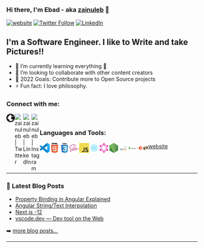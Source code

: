### Hi there, I'm Ebad - aka [zainuleb][website] 👋 

[![website](https://img.shields.io/website?label=zainuleb.com&style=for-the-badge&url=https://my-dev-portfolio-bv4ttd2li-zainuleb.vercel.app)](https://my-dev-portfolio-bv4ttd2li-zainuleb.vercel.app)
[![Twitter Follow](https://img.shields.io/twitter/follow/zainuleb?color=1DA1F2&logo=twitter&style=for-the-badge)](https://twitter.com/intent/follow?original_referer=https%3A%2F%2Fgithub.com%2Fzainuleb&screen_name=zainuleb)
[![LinkedIn][linkedin-shield]][linkedin-url]

## I'm a Software Engineer. I like to Write and take Pictures!!

- 🌱 I’m currently learning everything 🤣
- 👯 I’m looking to collaborate with other content creators
- 🥅 2022 Goals: Contribute more to Open Source projects
- ⚡ Fun fact: I love philosophy.

### Connect with me:

[<img align="left" alt="zainuleb.com" width="22px" src="https://raw.githubusercontent.com/iconic/open-iconic/master/svg/globe.svg" />][website]
[<img align="left" alt="zainuleb | Twitter" width="22px" src="https://cdn.jsdelivr.net/npm/simple-icons@v3/icons/twitter.svg" />][twitter]
[<img align="left" alt="zainuleb | LinkedIn" width="22px" src="https://cdn.jsdelivr.net/npm/simple-icons@v3/icons/linkedin.svg" />][linkedin-url]
[<img align="left" alt="zainuleb | Instagram" width="22px" src="https://cdn.jsdelivr.net/npm/simple-icons@v3/icons/instagram.svg" />][instagram]

<br />

### Languages and Tools:

[<img align="left" alt="Visual Studio Code" width="26px" src="https://raw.githubusercontent.com/github/explore/80688e429a7d4ef2fca1e82350fe8e3517d3494d/topics/visual-studio-code/visual-studio-code.png" />][website]
[<img align="left" alt="HTML5" width="26px" src="https://raw.githubusercontent.com/github/explore/80688e429a7d4ef2fca1e82350fe8e3517d3494d/topics/html/html.png" />][website]
[<img align="left" alt="CSS3" width="26px" src="https://raw.githubusercontent.com/github/explore/80688e429a7d4ef2fca1e82350fe8e3517d3494d/topics/css/css.png" />][website]
[<img align="left" alt="Sass" width="26px" src="https://raw.githubusercontent.com/github/explore/80688e429a7d4ef2fca1e82350fe8e3517d3494d/topics/sass/sass.png" />][website]
[<img align="left" alt="JavaScript" width="26px" src="https://raw.githubusercontent.com/github/explore/80688e429a7d4ef2fca1e82350fe8e3517d3494d/topics/javascript/javascript.png" />][website]
[<img align="left" alt="React" width="26px" src="https://raw.githubusercontent.com/github/explore/80688e429a7d4ef2fca1e82350fe8e3517d3494d/topics/react/react.png" />][website]
[<img align="left" alt="GraphQL" width="26px" src="https://raw.githubusercontent.com/github/explore/80688e429a7d4ef2fca1e82350fe8e3517d3494d/topics/graphql/graphql.png" />][website][website]
[<img align="left" alt="Node.js" width="26px" src="https://raw.githubusercontent.com/github/explore/80688e429a7d4ef2fca1e82350fe8e3517d3494d/topics/nodejs/nodejs.png" />][website]
[<img align="left" alt="MySQL" width="26px" src="https://raw.githubusercontent.com/github/explore/80688e429a7d4ef2fca1e82350fe8e3517d3494d/topics/mysql/mysql.png" />][website]
[<img align="left" alt="MongoDB" width="26px" src="https://raw.githubusercontent.com/github/explore/80688e429a7d4ef2fca1e82350fe8e3517d3494d/topics/mongodb/mongodb.png" />][website]
[<img align="left" alt="Git" width="26px" src="https://raw.githubusercontent.com/github/explore/80688e429a7d4ef2fca1e82350fe8e3517d3494d/topics/git/git.png" />][website]

<br />
<br />

---

### 📕 Latest Blog Posts

<!-- BLOG-POST-LIST:START -->
- [Property Binding in Angular Explained](https://zainulebadd.medium.com/property-binding-in-angular-explained-6eebf850e1be)
- [Angular String/Text Interpolation](https://zainulebadd.medium.com/angular-string-text-interpolation-2e39465819e6)
- [Next.js -12](https://zainulebadd.medium.com/next-js-12-2c4896171e0a)
- [vscode.dev — Dev tool on the Web](https://zainulebadd.medium.com/vscode-dev-dev-tool-on-the-web-8bba8a86610a)
<!-- BLOG-POST-LIST:END -->

➡️ [more blog posts...](https://zainulebadd.medium.com)

---

[website]: https://my-dev-portfolio-bv4ttd2li-zainuleb.vercel.app
[twitter]: https://twitter.com/zainuleb
[instagram]: https://www.instagram.com/zainuleb
[linkedin-url]: https://www.linkedin.com/in/zainuleb/
[linkedin-shield]: https://img.shields.io/badge/-LinkedIn-black.svg?style=for-the-badge&logo=linkedin&colorB=555
